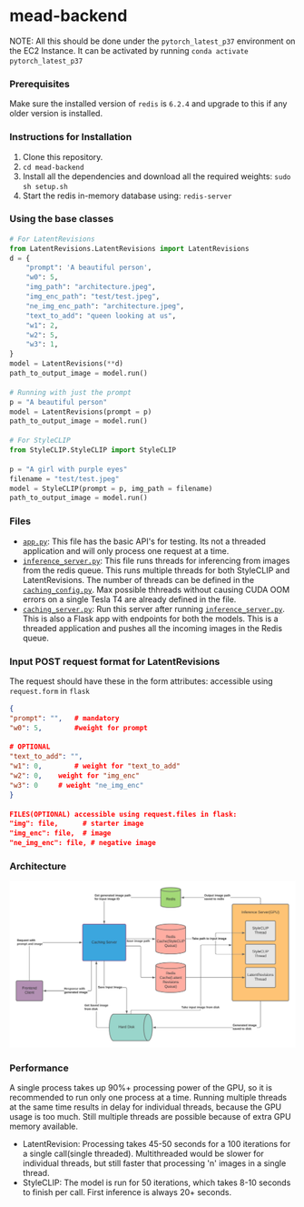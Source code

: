 # mead-backend

NOTE: All this should be done under the `pytorch_latest_p37` environment on the EC2 Instance.
It can be activated by running `conda activate pytorch_latest_p37`

### Prerequisites
Make sure the installed version of `redis` is `6.2.4` and upgrade to this if any older version is installed.

### Instructions for Installation
1. Clone this repository.
2. `cd mead-backend`
3. Install all the dependencies and download all the required weights: `sudo sh setup.sh`
4. Start the redis in-memory database using: `redis-server`

### Using the base classes
```python
# For LatentRevisions
from LatentRevisions.LatentRevisions import LatentRevisions
d = {
    "prompt": 'A beautiful person',
    "w0": 5,
    "img_path": "architecture.jpeg",  
    "img_enc_path": "test/test.jpeg",
    "ne_img_enc_path": "architecture.jpeg",
    "text_to_add": "queen looking at us", 
    "w1": 2,        
    "w2": 5,  
    "w3": 1,
}
model = LatentRevisions(**d)
path_to_output_image = model.run()

# Running with just the prompt
p = "A beautiful person"
model = LatentRevisions(prompt = p)
path_to_output_image = model.run()

# For StyleCLIP
from StyleCLIP.StyleCLIP import StyleCLIP

p = "A girl with purple eyes"
filename = "test/test.jpeg"
model = StyleCLIP(prompt = p, img_path = filename)
path_to_output_image = model.run()
```

### Files
* [`app.py`](app.py): This file has the basic API's for testing. Its not a threaded application and will only process one request at a time.
* [`inference_server.py`](inference_server.py): This file runs threads for inferencing from images from the redis queue. This runs multiple threads for both StyleCLIP and LatentRevisions. The number of threads can be defined in the [`caching_config.py`](caching_config.py). Max possible thhreads without causing CUDA OOM errors on a single Tesla T4 are already defined in the file.
* [`caching_server.py`](caching_server.py): Run this server after running [`inference_server.py`](inference_server.py). This is also a Flask app with endpoints for both the models. This is a threaded application and pushes all the incoming images in the Redis queue.

### Input POST request format for LatentRevisions
The request should have these in the form attributes:
accessible using `request.form` in `flask`
```json
{
"prompt": "",   # mandatory
"w0": 5,        #weight for prompt

# OPTIONAL
"text_to_add": "", 
"w1": 0,        # weight for "text_to_add"
"w2": 0,    weight for "img_enc"
"w3": 0     # weight "ne_img_enc"
}

FILES(OPTIONAL) accessible using request.files in flask: 
"img": file,      # starter image
"img_enc": file,  # image
"ne_img_enc": file, # negative image
```
### Architecture
![Architecture](architecture.jpeg)

### Performance
A single process takes up 90%+ processing power of the GPU, so it is recommended to run only one process at a time. Running multiple threads at the same time results in delay for individual threads, because the GPU usage is too much. Still multiple threads are possible because of extra GPU memory available.
* LatentRevision: Processing takes 45-50 seconds for a 100 iterations for a single call(single threaded). Multithreaded would be slower for individual threads, but still faster that processing 'n' images in a single thread.
* StyleCLIP: The model is run for 50 iterations, which takes 8-10 seconds to finish per call. First inference is always 20+ seconds.
